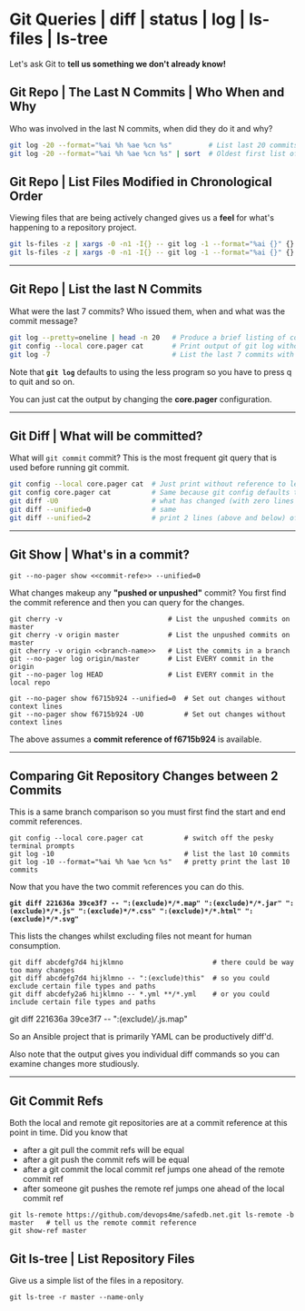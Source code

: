 
# Git Queries | diff | status | log | ls-files | ls-tree

Let's ask Git to **tell us something we don't already know!**


## Git Repo | The Last N Commits | Who When and Why

Who was involved in the last N commits, when did they do it and why?

```bash
git log -20 --format="%ai %h %ae %cn %s"         # List last 20 commits with date hash author and subject
git log -20 --format="%ai %h %ae %cn %s" | sort  # Oldest first list of the last 20 commits with details
```

## Git Repo | List Files Modified in Chronological Order

Viewing files that are being actively changed gives us a **feel** for what's happening to a repository project.

```bash
git ls-files -z | xargs -0 -n1 -I{} -- git log -1 --format="%ai {}" {} | sort -r    # Recently modified first
git ls-files -z | xargs -0 -n1 -I{} -- git log -1 --format="%ai {}" {} | sort       # Recently modified last
```


---


## Git Repo | List the last N Commits

What were the last 7 commits? Who issued them, when and what was the commit message?

```bash
git log --pretty=oneline | head -n 20   # Produce a brief listing of commits (one per line)
git config --local core.pager cat       # Print output of git log without going to less program
git log -7                              # List the last 7 commits with who made them and date
```

Note that **`git log`** defaults to using the less program so you have to press q to quit and so on.

You can just cat the output by changing the **core.pager** configuration.


---


## Git Diff | What will be committed?

What will `git commit` commit? This is the most frequent git query that is used before running git commit.

```bash
git config --local core.pager cat  # Just print without reference to less
git config core.pager cat          # Same because git config defaults to --local
git diff -U0                       # what has changed (with zero lines of context)
git diff --unified=0               # same
git diff --unified=2               # print 2 lines (above and below) of context
```


---


## Git Show | What's in a commit?

    git --no-pager show <<commit-refe>> --unified=0

What changes makeup any **"pushed or unpushed"** commit? You first find the commit reference and then you can query for the changes.

    git cherry -v                          # List the unpushed commits on master
    git cherry -v origin master            # List the unpushed commits on master
    git cherry -v origin <<branch-name>>   # List the commits in a branch
    git --no-pager log origin/master       # List EVERY commit in the origin
    git --no-pager log HEAD                # List EVERY commit in the local repo

    git --no-pager show f6715b924 --unified=0  # Set out changes without context lines
    git --no-pager show f6715b924 -U0          # Set out changes without context lines

The above assumes a **commit reference of f6715b924** is available.


---


## Comparing Git Repository Changes between 2 Commits

This is a same branch comparison so you must first find the start and end commit references.

```
git config --local core.pager cat          # switch off the pesky terminal prompts
git log -10                                # list the last 10 commits
git log -10 --format="%ai %h %ae %cn %s"   # pretty print the last 10 commits
```

Now that you have the two commit references you can do this.

**`git diff 221636a 39ce3f7 -- ":(exclude)*/*.map" ":(exclude)*/*.jar" ":(exclude)*/*.js" ":(exclude)*/*.css" ":(exclude)*/*.html" ":(exclude)*/*.svg"`**

This lists the changes whilst excluding files not meant for human consumption.

```
git diff abcdefg7d4 hijklmno                      # there could be way too many changes
git diff abcdefg7d4 hijklmno -- ":(exclude)this"  # so you could exclude certain file types and paths
git diff abcdefy2a6 hijklmno -- *.yml **/*.yml    # or you could include certain file types and paths
```

git diff 221636a 39ce3f7 -- ":(exclude)*/*.js.map"

So an Ansible project that is primarily YAML can be productively diff'd.

Also note that the output gives you individual diff commands so you can examine changes more studiously.


---

## Git Commit Refs

Both the local and remote git repositories are at a commit reference at this point in time. Did you know that

- after a git pull the commit refs will be equal
- after a git push the commit refs will be equal
- after a git commit the local commit ref jumps one ahead of the remote commit ref
- after someone git pushes the remote ref jumps one ahead of the local commit ref

```
git ls-remote https://github.com/devops4me/safedb.net.git ls-remote -b master   # tell us the remote commit reference
git show-ref master
```


## Git ls-tree | List Repository Files

Give us a simple list of the files in a repository.

```
git ls-tree -r master --name-only
```
